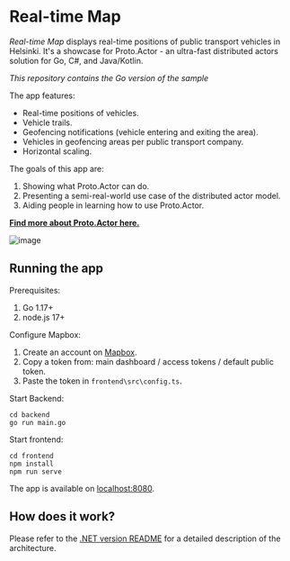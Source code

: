 # Real-time Map

_Real-time Map_ displays real-time positions of public transport vehicles in Helsinki. It's a showcase for Proto.Actor - an ultra-fast distributed actors solution for Go, C#, and Java/Kotlin.

_This repository contains the Go version of the sample_

The app features:
* Real-time positions of vehicles.
* Vehicle trails.
* Geofencing notifications (vehicle entering and exiting the area).
* Vehicles in geofencing areas per public transport company.
* Horizontal scaling.

The goals of this app are:
1. Showing what Proto.Actor can do.
1. Presenting a semi-real-world use case of the distributed actor model.
1. Aiding people in learning how to use Proto.Actor.

**[Find more about Proto.Actor here.](https://proto.actor/)**

![image](https://user-images.githubusercontent.com/1219044/132653003-58733735-f49a-4615-adb5-36552b1415c1.png)

## Running the app

Prerequisites:
1. Go 1.17+
1. node.js 17+

Configure Mapbox:
1. Create an account on [Mapbox](https://www.mapbox.com/).
1. Copy a token from: main dashboard / access tokens / default public token.
1. Paste the token in `frontend\src\config.ts`.

Start Backend:
```
cd backend
go run main.go
```

Start frontend:
```
cd frontend
npm install
npm run serve
```

The app is available on [localhost:8080](http://localhost:8080/).

## How does it work?

Please refer to the [.NET version README](https://github.com/asynkron/realtimemap-dotnet#how-does-it-work) for a detailed description of the architecture.